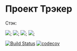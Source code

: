 # Проект Трэкер
Стэк:

![](https://img.shields.io/badge/Java8-8%2B-orange);  ![](https://img.shields.io/badge/SQL-PostgreSQL-blue); ![](https://img.shields.io/badge/JPA-Hibernate-yellow); ![](https://img.shields.io/badge/Unit--test-JUnit%2C%20Mock-yellow);

[![Build Status](https://app.travis-ci.com/plifis/job4j_tracker.svg?branch=master)](https://app.travis-ci.com/plifis/job4j_tracker)
[![codecov](https://codecov.io/gh/plifis/job4j_tracker/branch/master/graph/badge.svg)](https://codecov.io/gh/plifis/job4j_tracker)
